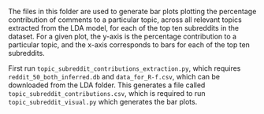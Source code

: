 The files in this folder are used to generate bar plots plotting the percentage contribution of comments
to a particular topic, across all relevant topics extracted from the LDA model, for each of the top ten subreddits in the dataset. For a given plot,
the y-axis is the percentage contribution to a particular topic, and the x-axis corresponds to bars for each of the top ten subreddits.

First run `topic_subreddit_contributions_extraction.py`, which requires `reddit_50_both_inferred.db` and `data_for_R-f.csv`, which
can be downloaded from the LDA folder. This generates a file called `topic_subreddit_contributions.csv`, which is required to run `topic_subreddit_visual.py`
which generates the bar plots. 